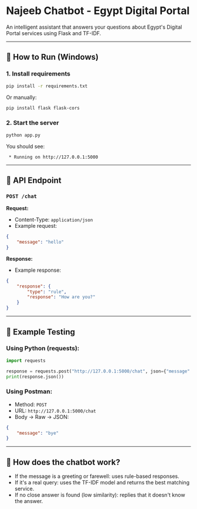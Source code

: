 # Najeeb Chatbot - Egypt Digital Portal

An intelligent assistant that answers your questions about Egypt's Digital Portal services using Flask and TF-IDF.

---

## 🚀 How to Run (Windows)

### 1. Install requirements

```bash
pip install -r requirements.txt
```

Or manually:

```bash
pip install flask flask-cors
```

### 2. Start the server

```bash
python app.py
```

You should see:

```
 * Running on http://127.0.0.1:5000
```

---

## 🔗 API Endpoint

### `POST /chat`

**Request:**

-   Content-Type: `application/json`
-   Example request:

```json
{
    "message": "hello"
}
```

**Response:**

-   Example response:

```json
{
    "response": {
        "type": "rule",
        "response": "How are you?"
    }
}
```

---

## 🧪 Example Testing

### Using Python (requests):

```python
import requests

response = requests.post("http://127.0.0.1:5000/chat", json={"message": "hello"})
print(response.json())
```

### Using Postman:

-   Method: `POST`
-   URL: `http://127.0.0.1:5000/chat`
-   Body → Raw → JSON:

```json
{
    "message": "bye"
}
```

---

## 🧠 How does the chatbot work?

-   If the message is a greeting or farewell: uses rule-based responses.
-   If it's a real query: uses the TF-IDF model and returns the best matching service.
-   If no close answer is found (low similarity): replies that it doesn't know the answer.
